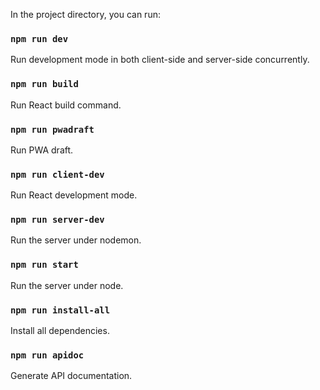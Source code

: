 In the project directory, you can run:

### `npm run dev`
Run development mode in both client-side and server-side concurrently.

### `npm run build`
Run React build command.

### `npm run pwadraft`
Run PWA draft.

### `npm run client-dev`
Run React development mode.

### `npm run server-dev`
Run the server under nodemon.

### `npm run start` 
Run the server under node.

### `npm run install-all`
Install all dependencies.

### `npm run apidoc`
Generate API documentation.